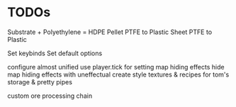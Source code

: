 # TODOs

Substrate + Polyethylene = HDPE Pellet
PTFE to Plastic Sheet
PTFE to Plastic

Set keybinds
Set default options

configure almost unified
use player.tick for setting map hiding effects
hide map hiding effects with uneffectual
create style textures & recipes for tom's storage & pretty pipes

custom ore processing chain

